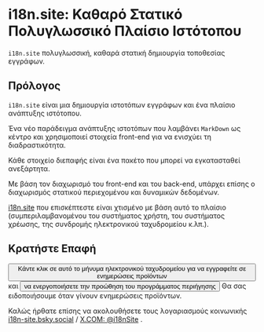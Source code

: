 # i18n.site: Καθαρό Στατικό Πολυγλωσσικό Πλαίσιο Ιστότοπου

`i18n.site` πολυγλωσσική, καθαρά στατική δημιουργία τοποθεσίας εγγράφων.

## Πρόλογος

`i18n.site` είναι μια δημιουργία ιστοτόπων εγγράφων και ένα πλαίσιο ανάπτυξης ιστότοπου.

Ένα νέο παράδειγμα ανάπτυξης ιστοτόπων που λαμβάνει `MarkDown` ως κέντρο και χρησιμοποιεί στοιχεία front-end για να ενισχύει τη διαδραστικότητα.

Κάθε στοιχείο διεπαφής είναι ένα πακέτο που μπορεί να εγκατασταθεί ανεξάρτητα.

Με βάση τον διαχωρισμό του front-end και του back-end, υπάρχει επίσης ο διαχωρισμός στατικού περιεχομένου και δυναμικών δεδομένων.

[i18n.site](/) που επισκέπτεστε είναι χτισμένο με βάση αυτό το πλαίσιο (συμπεριλαμβανομένου του συστήματος χρήστη, του συστήματος χρέωσης, της συνδρομής ηλεκτρονικού ταχυδρομείου κ.λπ.).

## Κρατήστε Επαφή

<button onclick="mailsub()">Κάντε κλικ σε αυτό το μήνυμα ηλεκτρονικού ταχυδρομείου για να εγγραφείτε σε ενημερώσεις προϊόντων</button> και <button onclick="webpush()">να ενεργοποιήσετε την προώθηση του προγράμματος περιήγησης</button> Θα σας ειδοποιήσουμε όταν γίνουν ενημερώσεις προϊόντων.

Καλώς ήρθατε επίσης να ακολουθήσετε τους λογαριασμούς κοινωνικής [i18n-site.bsky.social](https://bsky.app/profile/i18n-site.bsky.social) / [X.COM: @i18nSite](https://x.com/i18nSite) .